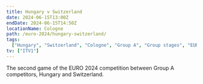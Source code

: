 ```yaml
---
title: Hungary v Switzerland
date: 2024-06-15T13:00Z
endDate: 2024-06-15T14:50Z
locationName: Cologne
path: /euro-2024/hungary-switzerland/
tags:
  ["Hungary", "Switzerland", "Cologne", "Group A", "Group stages", "EURO 2024"]
tv: ["ITV1"]
---
```


The second game of the EURO 2024 competition between Group A competitors, Hungary and Switzerland.
